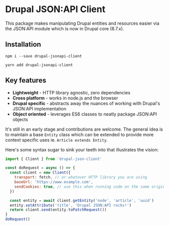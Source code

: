 # Drupal JSON:API Client

This package makes manipulating Drupal entities and resources easier via the JSON:API module which is now in Drupal core (8.7.x).

## Installation
```
npm i --save drupal-jsonapi-client
```

```
yarn add drupal-jsonapi-client
```

## Key features
- **Lightweight** - HTTP library agnostic, zero dependencies
- **Cross platform** - works in node.js and the browser
- **Drupal specific** - abstracts away the nuances of working with Drupal's JSON:API implementation
- **Object oriented** - leverages ES6 classes to neatly package JSON:API objects

It's still in an early stage and contributions are welcome. The general idea is to maintain a base `Entity` class which can be extended to provide more context specific uses ie. `Article extends Entity`.

Here's some syntax sugar to sink your teeth into that illustrates the vision:

```js
import { Client } from 'drupal-json-client'

const doRequest = async () => {
  const client = new Client({
    transport: fetch, // or whatever HTTP library you are using
    baseUrl: 'https://www.example.com',
    sendCookies: true, // use this when running code on the same origin as Drupal
  })

  const entity = await client.getEntity('node', 'article', 'uuid')
  entity.setAttribute('title', 'Drupal JSON:API rocks!')
  return client.send(entity.toPatchRequest())
}
doRequest()
```

